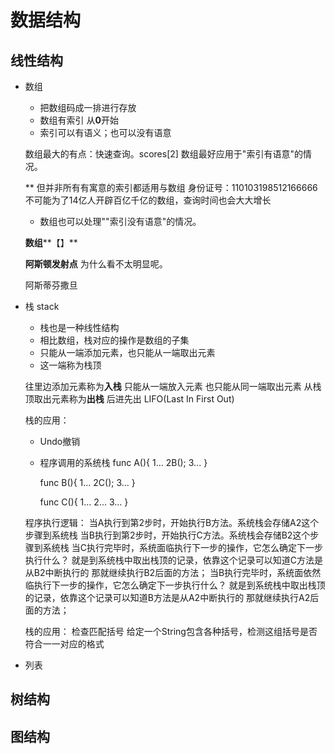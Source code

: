 数据结构
=====
线性结构
---------
- 数组
    - 把数组码成一排进行存放
    - 数组有索引 从**0**开始
    - 索引可以有语义；也可以没有语意
    
    数组最大的有点：快速查询。scores[2]
    数组最好应用于"索引有语意"的情况。
    
    ** 但并非所有有寓意的索引都适用与数组
        身份证号：110103198512166666
        不可能为了14亿人开辟百亿千亿的数组，查询时间也会大大增长
    
    - 数组也可以处理""索引没有语意"的情况。

    **数组****【】**


    **阿斯顿发射点** 为什么看不太明显呢。
    
    阿斯蒂芬撒旦
- 栈 stack
    * 栈也是一种线性结构
    * 相比数组，栈对应的操作是数组的子集
    * 只能从一端添加元素，也只能从一端取出元素
    * 这一端称为栈顶
    
    往里边添加元素称为**入栈** 只能从一端放入元素 也只能从同一端取出元素
    从栈顶取出元素称为**出栈** 后进先出 LIFO(Last In First Out)
    
    栈的应用：
    * Undo撤销
    * 程序调用的系统栈
        func A(){
            1...
            2B();
            3...
        }
        
        func B(){
           1...
           2C();
           3...
        }
        
        func C(){
            1...
            2...
            3...
        }
    
    程序执行逻辑：
        当A执行到第2步时，开始执行B方法。系统栈会存储A2这个步骤到系统栈
        当B执行到第2步时，开始执行C方法。系统栈会存储B2这个步骤到系统栈
        当C执行完毕时，系统面临执行下一步的操作，它怎么确定下一步执行什么？
        就是到系统栈中取出栈顶的记录，依靠这个记录可以知道C方法是从B2中断执行的
        那就继续执行B2后面的方法；
        当B执行完毕时，系统面依然临执行下一步的操作，它怎么确定下一步执行什么？
        就是到系统栈中取出栈顶的记录，依靠这个记录可以知道B方法是从A2中断执行的
        那就继续执行A2后面的方法；
    
    栈的应用：
        检查匹配括号
        给定一个String包含各种括号，检测这组括号是否符合一一对应的格式

- 列表


    
树结构
---------

图结构
---------